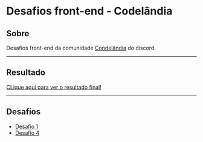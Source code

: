 # Desafios front-end - Codelândia

## Sobre

Desafios front-end da comunidade [Condelândia](https://discord.com/invite/QevDJqCzaY) do discord.

---

## Resultado

[CLique aqui para ver o resultado final!](https://wellsantoss.github.io/desafios-codelandia/)

---

## Desafios

- [Desafio 1](/desafio1)
- [Desafio 4](/desafio4)
